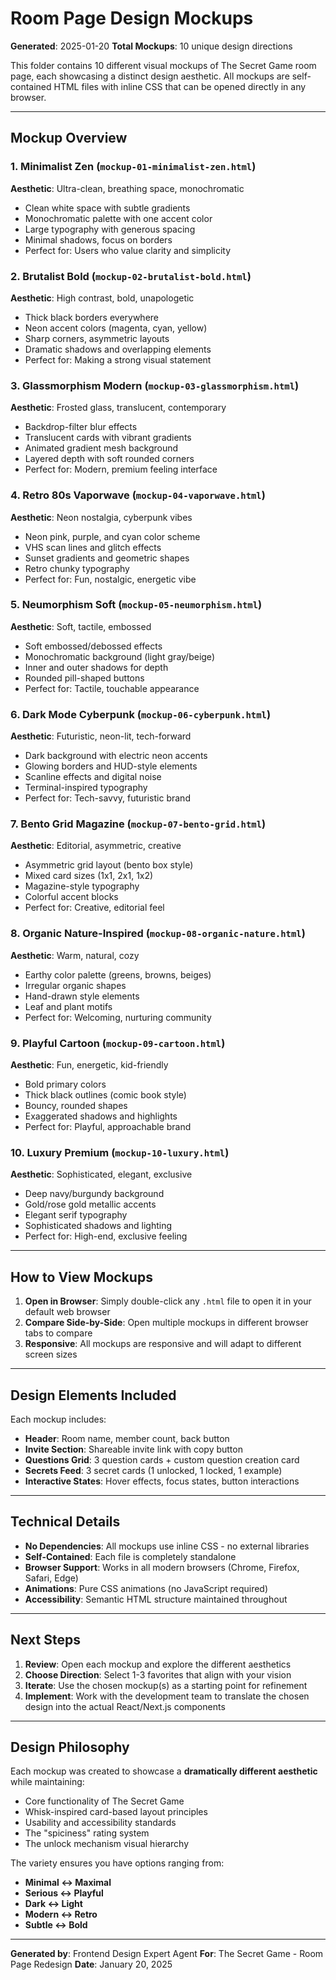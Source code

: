 # Room Page Design Mockups

**Generated**: 2025-01-20
**Total Mockups**: 10 unique design directions

This folder contains 10 different visual mockups of The Secret Game room page, each showcasing a distinct design aesthetic. All mockups are self-contained HTML files with inline CSS that can be opened directly in any browser.

---

## Mockup Overview

### 1. **Minimalist Zen** (`mockup-01-minimalist-zen.html`)
**Aesthetic**: Ultra-clean, breathing space, monochromatic
- Clean white space with subtle gradients
- Monochromatic palette with one accent color
- Large typography with generous spacing
- Minimal shadows, focus on borders
- Perfect for: Users who value clarity and simplicity

### 2. **Brutalist Bold** (`mockup-02-brutalist-bold.html`)
**Aesthetic**: High contrast, bold, unapologetic
- Thick black borders everywhere
- Neon accent colors (magenta, cyan, yellow)
- Sharp corners, asymmetric layouts
- Dramatic shadows and overlapping elements
- Perfect for: Making a strong visual statement

### 3. **Glassmorphism Modern** (`mockup-03-glassmorphism.html`)
**Aesthetic**: Frosted glass, translucent, contemporary
- Backdrop-filter blur effects
- Translucent cards with vibrant gradients
- Animated gradient mesh background
- Layered depth with soft rounded corners
- Perfect for: Modern, premium feeling interface

### 4. **Retro 80s Vaporwave** (`mockup-04-vaporwave.html`)
**Aesthetic**: Neon nostalgia, cyberpunk vibes
- Neon pink, purple, and cyan color scheme
- VHS scan lines and glitch effects
- Sunset gradients and geometric shapes
- Retro chunky typography
- Perfect for: Fun, nostalgic, energetic vibe

### 5. **Neumorphism Soft** (`mockup-05-neumorphism.html`)
**Aesthetic**: Soft, tactile, embossed
- Soft embossed/debossed effects
- Monochromatic background (light gray/beige)
- Inner and outer shadows for depth
- Rounded pill-shaped buttons
- Perfect for: Tactile, touchable appearance

### 6. **Dark Mode Cyberpunk** (`mockup-06-cyberpunk.html`)
**Aesthetic**: Futuristic, neon-lit, tech-forward
- Dark background with electric neon accents
- Glowing borders and HUD-style elements
- Scanline effects and digital noise
- Terminal-inspired typography
- Perfect for: Tech-savvy, futuristic brand

### 7. **Bento Grid Magazine** (`mockup-07-bento-grid.html`)
**Aesthetic**: Editorial, asymmetric, creative
- Asymmetric grid layout (bento box style)
- Mixed card sizes (1x1, 2x1, 1x2)
- Magazine-style typography
- Colorful accent blocks
- Perfect for: Creative, editorial feel

### 8. **Organic Nature-Inspired** (`mockup-08-organic-nature.html`)
**Aesthetic**: Warm, natural, cozy
- Earthy color palette (greens, browns, beiges)
- Irregular organic shapes
- Hand-drawn style elements
- Leaf and plant motifs
- Perfect for: Welcoming, nurturing community

### 9. **Playful Cartoon** (`mockup-09-cartoon.html`)
**Aesthetic**: Fun, energetic, kid-friendly
- Bold primary colors
- Thick black outlines (comic book style)
- Bouncy, rounded shapes
- Exaggerated shadows and highlights
- Perfect for: Playful, approachable brand

### 10. **Luxury Premium** (`mockup-10-luxury.html`)
**Aesthetic**: Sophisticated, elegant, exclusive
- Deep navy/burgundy background
- Gold/rose gold metallic accents
- Elegant serif typography
- Sophisticated shadows and lighting
- Perfect for: High-end, exclusive feeling

---

## How to View Mockups

1. **Open in Browser**: Simply double-click any `.html` file to open it in your default web browser
2. **Compare Side-by-Side**: Open multiple mockups in different browser tabs to compare
3. **Responsive**: All mockups are responsive and will adapt to different screen sizes

---

## Design Elements Included

Each mockup includes:
- **Header**: Room name, member count, back button
- **Invite Section**: Shareable invite link with copy button
- **Questions Grid**: 3 question cards + custom question creation card
- **Secrets Feed**: 3 secret cards (1 unlocked, 1 locked, 1 example)
- **Interactive States**: Hover effects, focus states, button interactions

---

## Technical Details

- **No Dependencies**: All mockups use inline CSS - no external libraries
- **Self-Contained**: Each file is completely standalone
- **Browser Support**: Works in all modern browsers (Chrome, Firefox, Safari, Edge)
- **Animations**: Pure CSS animations (no JavaScript required)
- **Accessibility**: Semantic HTML structure maintained throughout

---

## Next Steps

1. **Review**: Open each mockup and explore the different aesthetics
2. **Choose Direction**: Select 1-3 favorites that align with your vision
3. **Iterate**: Use the chosen mockup(s) as a starting point for refinement
4. **Implement**: Work with the development team to translate the chosen design into the actual React/Next.js components

---

## Design Philosophy

Each mockup was created to showcase a **dramatically different aesthetic** while maintaining:
- Core functionality of The Secret Game
- Whisk-inspired card-based layout principles
- Usability and accessibility standards
- The "spiciness" rating system
- The unlock mechanism visual hierarchy

The variety ensures you have options ranging from:
- **Minimal ↔ Maximal**
- **Serious ↔ Playful**
- **Dark ↔ Light**
- **Modern ↔ Retro**
- **Subtle ↔ Bold**

---

**Generated by**: Frontend Design Expert Agent
**For**: The Secret Game - Room Page Redesign
**Date**: January 20, 2025
